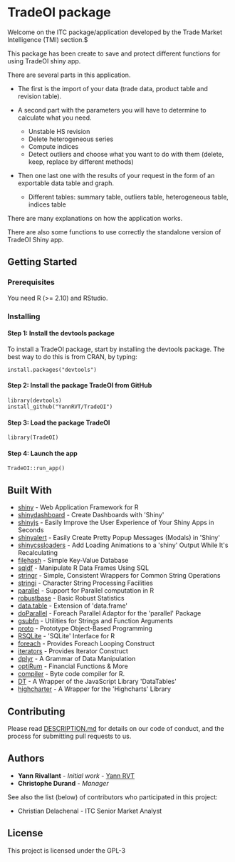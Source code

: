# TradeOI package

Welcome on the ITC package/application developed by the Trade Market Intelligence (TMI) section.$

This package has been create to save and protect different functions for using TradeOI shiny app.

There are several parts in this application.

* The first is the import of your data (trade data, product table and revision table).

* A second part with the parameters you will have to determine to calculate what you need.
    * Unstable HS revision
    * Delete heterogeneous series
    * Compute indices
    * Detect outliers and choose what you want to do with them (delete, keep, replace by different methods)


* Then one last one with the results of your request in the form of an exportable data table and graph.
    * Different tables: summary table, outliers table, heterogeneous table, indices table

There are many explanations on how the application works.



There are also some functions to use correctly the standalone version of TradeOI Shiny app.

## Getting Started

### Prerequisites

You need R (>= 2.10) and RStudio.

### Installing

#### Step 1: Install the devtools package

To install a TradeOI package, start by installing the devtools package. The best way to do this is from CRAN, by typing:

```
install.packages("devtools")
```

#### Step 2: Install the package TradeOI from GitHub

```
library(devtools)
install_github("YannRVT/TradeOI")
```

#### Step 3: Load the package TradeOI

```
library(TradeOI)
```

#### Step 4: Launch the app

```
TradeOI::run_app()
```

## Built With

* [shiny](https://cran.r-project.org/web/packages/shiny/index.html) - Web Application Framework for R
* [shinydashboard](https://cran.r-project.org/web/packages/shinydashboard/index.html) - Create Dashboards with 'Shiny' 
* [shinyjs](https://cran.r-project.org/web/packages/shinyjs/index.html) - Easily Improve the User Experience of Your Shiny Apps in Seconds
* [shinyalert](https://cran.r-project.org/web/packages/shinyalert/index.html) - Easily Create Pretty Popup Messages (Modals) in 'Shiny'
* [shinycssloaders](https://cran.r-project.org/web/packages/shinycssloaders/index.html) - Add Loading Animations to a 'shiny' Output While It's Recalculating
* [filehash](https://cran.r-project.org/web/packages/filehash/index.html) - Simple Key-Value Database
* [sqldf](https://cran.r-project.org/web/packages/sqldf/index.html) - Manipulate R Data Frames Using SQL
* [stringr](https://cran.r-project.org/web/packages/stringr/index.html) - Simple, Consistent Wrappers for Common String Operations
* [stringi](https://cran.r-project.org/web/packages/stringi/index.html) - Character String Processing Facilities
* [parallel](https://www.rdocumentation.org/packages/parallel/versions/3.6.2) - Support for Parallel computation in R
* [robustbase](https://cran.r-project.org/web/packages/robustbase/index.html) - Basic Robust Statistics
* [data.table](https://cran.r-project.org/web/packages/data.table/index.html) - Extension of 'data.frame'
* [doParallel](https://cran.r-project.org/web/packages/doParallel/index.html) - Foreach Parallel Adaptor for the 'parallel' Package
* [gsubfn](https://cran.r-project.org/web/packages/gsubfn/index.html) - Utilities for Strings and Function Arguments
* [proto](https://cran.r-project.org/web/packages/proto/index.html) - Prototype Object-Based Programming
* [RSQLite](https://cran.r-project.org/web/packages/RSQLite/index.html) - 'SQLite' Interface for R
* [foreach](https://cran.r-project.org/web/packages/foreach/index.html) - Provides Foreach Looping Construct
* [iterators](https://cran.r-project.org/web/packages/iterators/index.html) - Provides Iterator Construct
* [dplyr](https://cran.r-project.org/web/packages/dplyr/index.html) - A Grammar of Data Manipulation
* [optiRum](https://cran.r-project.org/web/packages/optiRum/index.html) - Financial Functions & More
* [compiler](https://www.rdocumentation.org/packages/compiler/versions/3.6.2) - Byte code compiler for R.
* [DT](https://cran.r-project.org/web/packages/DT/index.html) - A Wrapper of the JavaScript Library 'DataTables'
* [highcharter](https://cran.r-project.org/web/packages/highcharter/index.html) - A Wrapper for the 'Highcharts' Library

## Contributing

Please read [DESCRIPTION.md](https://github.com/YannRVT/PkgTradeOI/blob/master/TradeOI/DESCRIPTION) for details on our code of conduct, and the process for submitting pull requests to us.

## Authors

* **Yann Rivallant** - *Initial work* - [Yann RVT](https://github.com/YannRVT)
* **Christophe Durand** - *Manager*

See also the list (below) of contributors who participated in this project:
* Christian Delachenal - ITC Senior Market Analyst

## License

This project is licensed under the GPL-3
